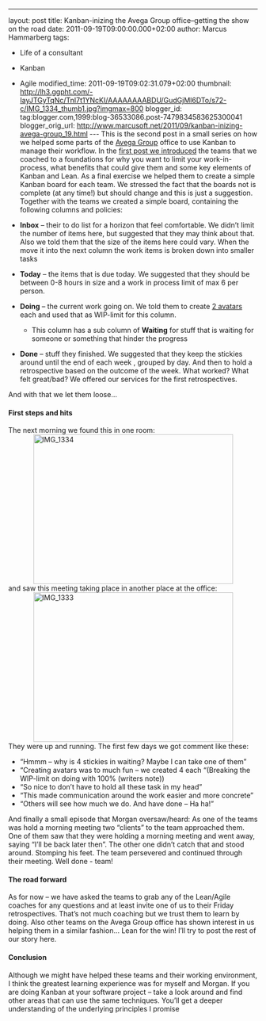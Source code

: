 ---
layout: post
title: Kanban-inizing the Avega Group office–getting
the show on the road
date: 2011-09-19T09:00:00.000+02:00
author: Marcus Hammarberg
tags:
  - Life of a consultant

  - Kanban
  - Agile
modified_time: 2011-09-19T09:02:31.079+02:00
thumbnail: http://lh3.ggpht.com/-IayJTGyTqNc/TnI7t1YNcKI/AAAAAAAABDU/GudGjMl6DTo/s72-c/IMG_1334_thumb1.jpg?imgmax=800
blogger_id: tag:blogger.com,1999:blog-36533086.post-7479834583625300041
blogger_orig_url: http://www.marcusoft.net/2011/09/kanban-inizing-avega-group_19.html ---
This is the second post in a small series on how we helped some parts of
the <a href="http://www.avegagroup.se/" target="_blank">Avega Group</a>
office to use Kanban to manage their workflow.
In the [first post we
introduced](http://www.marcusoft.net/2011/09/kanban-inizing-avega-group.html)
the teams that we coached to a foundations for why you want to limit
your work-in-process, what benefits that could give them and some key
elements of Kanban and Lean.
As a final exercise we helped them to create a simple Kanban board for
each team. We stressed the fact that the boards not is complete (at any
time!) but should change and this is just a suggestion.
Together with the teams we created a simple
board, containing the following columns and policies:

-   **Inbox** – their to do list for a horizon that feel comfortable. We
    didn’t limit the number of items here, but suggested that they may
    think about that.
    Also we told them that the size of the items here could vary. When
    the move it into the next column the work items is broken down into
    smaller tasks
-   **Today** – the items that is due today. We suggested that they
    should be between 0-8 hours in size and a work in process limit of
    max 6 per person.
-   **Doing** – the current work going on. We told them to create
    <a href="http://www.southparkstudios.se/avatar" target="_blank">2
    avatars</a> each and used that as WIP-limit for this column.
    -   This column has a sub column of **Waiting** for stuff that is
        waiting for someone or something that hinder the progress
-   **Done** – stuff they finished. We suggested that they keep the
    stickies around until the end of each week , grouped by day. And
    then to hold a retrospective based on the outcome of the week. What
    worked? What felt great/bad?
    We offered our services for the first retrospectives.

And with that we let them loose…

#### First steps and hits

The next morning we found this in one room:
[<img
src="http://lh3.ggpht.com/-IayJTGyTqNc/TnI7t1YNcKI/AAAAAAAABDU/GudGjMl6DTo/IMG_1334_thumb1.jpg?imgmax=800"
title="IMG_1334" data-border="0"
style="background-image: none; border-bottom-width: 0px; border-left-width: 0px; border-right-width: 0px; border-top-width: 0px; display: block; float: none; margin: 0px auto; padding-left: 0px; padding-right: 0px; padding-top: 0px;"
width="403" height="302" alt="IMG_1334" />](http://lh3.ggpht.com/-Ymzt_9afvhI/TnI7ta7fCoI/AAAAAAAABDQ/BLHgTSFYbjk/s1600-h/IMG_13345.jpg)
and saw this meeting taking place in another place at the office:
[<img
src="http://lh4.ggpht.com/-nVKnTEmwDyI/TnI7vVhADgI/AAAAAAAABDc/6l9F2p1MST4/IMG_1333_thumb1.jpg?imgmax=800"
title="IMG_1333" data-border="0"
style="background-image: none; border-bottom-width: 0px; border-left-width: 0px; border-right-width: 0px; border-top-width: 0px; display: block; float: none; margin: 0px auto; padding-left: 0px; padding-right: 0px; padding-top: 0px;"
width="403" height="302" alt="IMG_1333" />](http://lh4.ggpht.com/-wci4GQqDYrI/TnI7uoGbldI/AAAAAAAABDY/wW5NYxCUxps/s1600-h/IMG_13335.jpg)
They were up and running. The first few days we got comment like
these:

-   “Hmmm – why is 4 stickies in waiting? Maybe I can take one of them”
-   “Creating avatars was to much fun – we created 4 each “(Breaking the
    WIP-limit on doing with 100% (writers note))
-   “So nice to don’t have to hold all these task in my head”
-   “This made communication around the work easier and more concrete”
-   “Others will see how much we do. And have done – Ha ha!”

And finally a small episode that Morgan oversaw/heard:
As one of the teams was hold a morning meeting two “clients” to the team
approached them. One of them saw that they were holding a morning
meeting and went away, saying “I’ll be back later then”. The other one
didn’t catch that and stood around. Stomping his feet. The team
persevered and continued through their meeting.
Well done - team!

#### The road forward

As for now – we have asked the teams to grab any of the Lean/Agile
coaches for any questions and at least invite one of us to their Friday
retrospectives. That’s not much coaching but we trust them to learn by
doing.
Also other teams on the Avega Group office has shown interest in us
helping them in a similar fashion… Lean for the win!
I’ll try to post the rest of our story here.

#### Conclusion

Although we might have helped these teams and their working environment,
I think the greatest learning experience was for myself and Morgan. If
you are doing Kanban at your software project – take a look around and
find other areas that can use the same techniques. You’ll get a deeper
understanding of the underlying principles I promise
